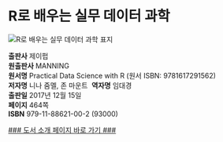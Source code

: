 
# R로 배우는 실무 데이터 과학

![R로 배우는 실무 데이터 과학 표지](http://추후등록.jpg)

**출판사** 제이펍  
**원출판사** MANNING   
**원서명** Practical Data Science with R (원서 ISBN: 9781617291562)  
**저자명** 니나 줌멜, 존 마운트  
**역자명** 임대경  
**출판일** 2017년 12월 15일  
**페이지** 464쪽  
**ISBN** 979-11-88621-00-2 (93000)  

[### 도서 소개 페이지 바로 가기 ###](추후링크등록)
